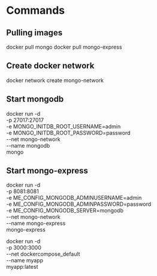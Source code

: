 # Commands

## Pulling images
docker pull mongo
docker pull mongo-express

## Create docker network
docker network create mongo-network

## Start mongodb
docker run -d \
-p 27017:27017 \
-e MONGO_INITDB_ROOT_USERNAME=admin \
-e MONGO_INITDB_ROOT_PASSWORD=password \
--net mongo-network \
--name mongodb \
mongo

## Start mongo-express
docker run -d \
-p 8081:8081 \
-e ME_CONFIG_MONGODB_ADMINUSERNAME=admin \
-e ME_CONFIG_MONGODB_ADMINPASSWORD=password \
-e ME_CONFIG_MONGODB_SERVER=mongodb \
--net mongo-network \
--name mongo-express \
mongo-express

docker run -d \
-p 3000:3000 \
--net dockercompose_default \
--name myapp \
myapp:latest
